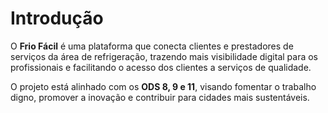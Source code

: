 # Introdução

O **Frio Fácil** é uma plataforma que conecta clientes e prestadores de serviços da área de refrigeração, trazendo mais visibilidade digital para os profissionais e facilitando o acesso dos clientes a serviços de qualidade.

O projeto está alinhado com os **ODS 8, 9 e 11**, visando fomentar o trabalho digno, promover a inovação e contribuir para cidades mais sustentáveis.
